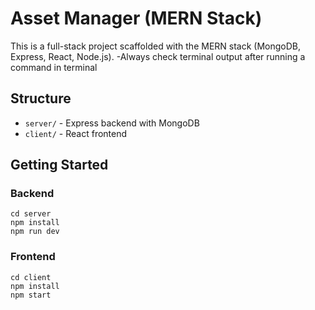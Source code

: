 # Asset Manager (MERN Stack)

This is a full-stack project scaffolded with the MERN stack (MongoDB, Express, React, Node.js).
-Always check terminal output after running a command in terminal

## Structure
- `server/` - Express backend with MongoDB
- `client/` - React frontend

## Getting Started

### Backend
```
cd server
npm install
npm run dev
```

### Frontend
```
cd client
npm install
npm start
```
